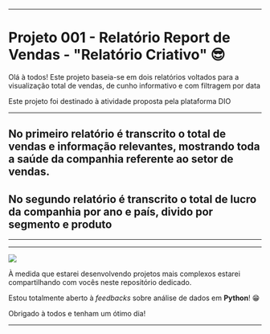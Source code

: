 <hr>
<h1>Projeto 001 - Relatório Report de Vendas - "Relatório Criativo" &#x1F60E;</h1>
<p>Olá à todos! Este projeto baseia-se em dois relatórios voltados para a visualização total de vendas, de cunho informativo e com filtragem por data</p>
<p>Este projeto foi destinado à atividade proposta pela plataforma DIO</p>
<hr>
<h2>No primeiro relatório é transcrito o total de vendas e informação relevantes, mostrando toda a saúde da companhia referente ao setor de vendas.</h2>
<h2>No segundo relatório é transcrito o total de lucro da companhia por ano e país, divido por segmento e produto</h2><hr>
<hr>
<img src="\Dash_BI.gif">
<p>À medida que estarei desenvolvendo projetos mais complexos estarei compartilhando com vocês neste repositório dedicado.</p>
<p>Estou totalmente aberto à <em>feedbacks</em> sobre análise de dados em <strong>Python</strong>! &#x1F601;</p>
<p>Obrigado à todos e tenham um ótimo dia!</p>
<hr>
